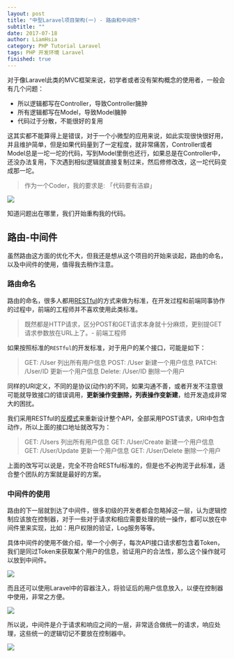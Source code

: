 ```yaml
---
layout: post
title: "中型Laravel项目架构(一) - 路由和中间件"
subtitle: ""
date: 2017-07-18
author: LiamHsia
category: PHP Tutorial Laravel
tags: PHP 开发环境 Laravel
finished: true
---
```


对于像Laravel此类的MVC框架来说，初学者或者没有架构概念的使用者，一般会有几个问题：

- 所以逻辑都写在Controller，导致Controller臃肿
- 所有逻辑都写在Model，导致Model臃肿
- 代码过于分散，不能很好的复用

这其实都不能算得上是错误，对于一个小微型的应用来说，如此实现很快很好用，并且维护简单，但是如果代码量到了一定程度，就非常痛苦，Controller或者Model总是一坨一坨的代码，写到Model里倒也还行，如果总是在Controller中，还没办法复用，下次遇到相似逻辑就直接复制过来，然后修修改改，这一坨代码变成那一坨。

>作为一个Coder，我的要求是: 「代码要有洁癖」 

![](http://ooyc2y4k2.bkt.clouddn.com/2018-08-12-Jietu20180812-125217.png)

知道问题出在哪里，我们开始重构我的代码。

## 路由-中间件
虽然路由这方面的优化不大，但我还是想从这个项目的开始来谈起，路由的命名，以及中间件的使用，值得我去稍作注意。

### 路由命名
路由的命名，很多人都用[RESTful](https://www.wikiwand.com/en/Representational_state_transfer)的方式来做为标准，在开发过程和前端同事协作的过程中，前端的工程师并不喜欢使用此类标准。

> 既然都是HTTP请求，区分POST和GET请求本身就十分麻烦，更别提GET请求参数放在URL上了。- 前端工程师
> 

如果按照标准的`RESTful`的开发标准，对于用户的某个接口，可能是如下：

> GET: /User 列出所有用户信息
> POST: /User 新建一个用户信息
> PATCH: /User/ID 更新一个用户信息
> Delete: /User/ID 删除一个用户

同样的URI定义，不同的是协议(动作)的不同，如果沟通不善，或者开发不注意很可能就导致接口的错误调用，**更新操作变删除，列表操作变新建**，给开发造成非常大的困扰。

我们采用RESTful的[反模式](https://www.infoq.com/articles/rest-anti-patterns)来重新设计整个API，全部采用POST请求，URI中包含动作，所以上面的接口地址就改写为：

> GET: /Users 列出所有用户信息
> GET: /User/Create 新建一个用户信息
> GET: /User/Update 更新一个用户信息
> GET: /User/Delete 删除一个用户

上面的改写可以说是，完全不符合RESTful标准的，但是也不必拘泥于此标准，适合整个团队的方案就是最好的方案。

### 中间件的使用
路由的下一层就到达了中间件，很多初级的开发者都会忽略掉这一层，认为逻辑控制应该放在控制器，对于一些对于请求和相应需要处理的统一操作，都可以放在中间件里来实现，比如：用户权限的验证，Log服务等等。

具体中间件的使用不做介绍，举一个小例子，每次API接口请求都包含着Token，我们是同过Token来获取某个用户的信息，验证用户的合法性，那么这个操作就可以放到中间件。

![](http://ooyc2y4k2.bkt.clouddn.com/2018-08-13-Jietu20180813-232148.png)

而且还可以使用Laravel中的容器注入，将验证后的用户信息放入，以便在控制器中使用，非常之方便。

![](http://ooyc2y4k2.bkt.clouddn.com/2018-08-13-Jietu20180813-232430.png)

所以说，中间件是介于请求和响应之间的一层，非常适合做统一的请求，响应处理，这些统一的逻辑切记不要放在控制器中。

![](http://ooyc2y4k2.bkt.clouddn.com/2018-08-13-middleware.png)

